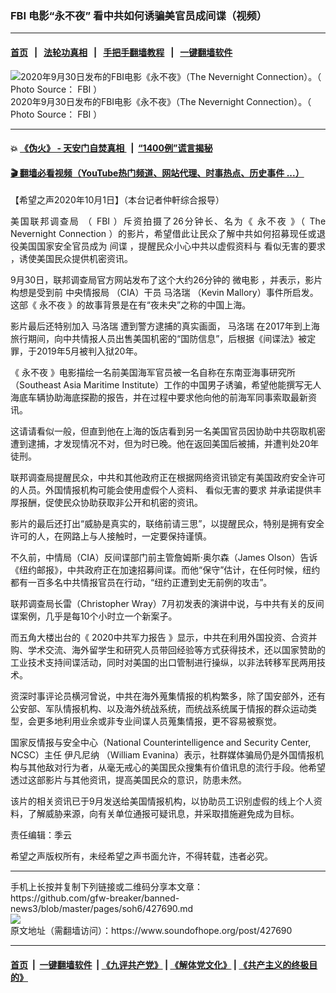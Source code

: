 ### FBI 电影“永不夜”  看中共如何诱骗美官员成间谍（视频）
------------------------

#### [首页](https://github.com/gfw-breaker/banned-news3/blob/master/README.md) &nbsp;&nbsp;|&nbsp;&nbsp; [法轮功真相](https://github.com/begood0513/basic/blob/master/README.md)  &nbsp;&nbsp;|&nbsp;&nbsp; [手把手翻墙教程](https://github.com/gfw-breaker/guides/wiki)  &nbsp;&nbsp;|&nbsp;&nbsp; [一键翻墙软件](https://github.com/gfw-breaker/nogfw/blob/master/README.md)  



<div><img alt="2020年9月30日发布的FBI电影《永不夜》（The Nevernight Connection）。（ Photo Source： FBI ）" src="https://img.soundofhope.org/2020-10/1601553916140.jpg"/>
<br/><figcaption class="caption">
 2020年9月30日发布的FBI电影《永不夜》（The Nevernight Connection）。（ Photo Source： FBI ）
</figcaption></div><hr/>

#### 💥 [《伪火》 - 天安门自焚真相 ](http://158.247.195.190:10000/videos/blog/weihuo.html)&nbsp; |&nbsp; [“1400例”谎言揭秘  ](http://158.247.195.190:10000/videos/blog/jiexi1400.html)

#### [ 🎬  翻墙必看视频（YouTube热门频道、网站代理、时事热点、历史事件 ...）](https://github.com/gfw-breaker/links/blob/master/banned.md)

<div><div class="Content__Wrapper sc-1bvya0-0 grZQxZ">
 <p class="meta-top">
  <span class="meta">
   【希望之声2020年10月1日】（本台记者仲軒综合报导）
  </span>
 </p>
 <p style="text-align:justify">
  <ok href="https://www.ntdtv.com/b5/%E7%BE%8E%E5%9C%8B%E8%81%AF%E9%82%A6%E8%AA%BF%E6%9F%A5%E5%B1%80.htm">
   美国联邦调查局
  </ok>
  （
  <ok href="https://www.ntdtv.com/b5/fbi.htm">
   FBI
  </ok>
  ）斥资拍摄了26分钟长、名为《
  <ok href="/term/388162">
   永不夜
  </ok>
  》（
  <ok href="https://www.fbi.gov/video-repository/nevernight-connection-093020.mp4/view">
   The Nevernight Connection
  </ok>
  ）的影片，希望借此让民众了解中共如何招募现任或退役美国国家安全官员成为
  <ok href="https://www.ntdtv.com/b5/%E9%96%93%E8%AB%9C.htm">
   间谍
  </ok>
  ，提醒民众小心中共以虚假资料与
  <ok href="/term/388171">
   看似无害的要求
  </ok>
  ，诱使美国民众提供机密资讯。
 </p>
 <p>
  9月30日，联邦调查局官方网站发布了这个大约26分钟的
  <ok href="https://www.epochtimes.com/b5/tag/%e5%be%ae%e9%9b%bb%e5%bd%b1.html">
   微电影
  </ok>
  ，并表示，影片构想是受到前
  <ok href="/term/69598">
   中央情报局
  </ok>
  （CIA）干员
  <ok href="/term/388168">
   马洛瑞
  </ok>
  （Kevin Mallory）事件所启发。这部《
  <ok href="https://www.ntdtv.com/b5/%E6%B0%B8%E4%B8%8D%E5%A4%9C.htm">
   永不夜
  </ok>
  》的故事背景是在有“夜未央”之称的中国上海。
 </p>
 <div class="AD_Embed__Wrap-sc-1xslmin-0 igMuqX module desktop">
  <div>
  </div>
 </div>
 <p>
  影片最后还特别加入
  <ok href="/term/388168">
   马洛瑞
  </ok>
  遭到警方逮捕的真实画面，
  <ok href="/term/388168">
   马洛瑞
  </ok>
  在2017年到上海旅行期间，向中共情报人员出售美国机密的“国防信息”，后根据《间谍法》被定罪，于2019年5月被判入狱20年。
 </p>
 <p>
  《
  <ok href="/term/388162">
   永不夜
  </ok>
  》电影描绘一名前美国海军官员被一名自称在东南亚海事研究所（Southeast Asia Maritime Institute）工作的中国男子诱骗，希望他能撰写无人海底车辆协助海底探勘的报告，并在过程中要求他向他的前海军同事索取最新资讯。
 </p>
 <p>
  这请请看似一般，但直到他在上海的饭店看到另一名美国官员因协助中共窃取机密遭到逮捕，才发现情况不对，但为时已晚。他在返回美国后被捕，并遭判处20年徒刑。
 </p>
 <p>
  联邦调查局提醒民众，中共和其他政府正在根据网络资讯锁定有美国政府安全许可的人员。外国情报机构可能会使用虚假个人资料、
  <ok href="/term/388171">
   看似无害的要求
  </ok>
  并承诺提供丰厚报酬，促使民众协助获取非公开和机密的资讯。
 </p>
 <p>
  影片的最后还打出“威胁是真实的，联络前请三思”，以提醒民众，特别是拥有安全许可的人，在网路上与人接触时，一定要保持谨慎。
 </p>
 <div class="soh-embed">
  <div class="soh-embed-inner">
   <div class="iframely-embed">
    <div class="iframely-responsive">
    </div>
   </div>
  </div>
 </div>
 <p>
  不久前，中情局（CIA）反间谍部门前主管詹姆斯·奥尔森（James Olson）告诉《纽约邮报》，中共政府正在加速招募间谍。而他“保守”估计，在任何时候，纽约都有一百多名中共情报官员在行动，“纽约正遭到史无前例的攻击”。
 </p>
 <p>
  联邦调查局长雷（Christopher Wray）7月初发表的演讲中说，与中共有关的反间谍案例，几乎是每10个小时立一个新案子。
 </p>
 <p>
  而五角大楼出台的《
  <ok href="/term/388174">
   2020中共军力报告
  </ok>
  》显示，中共在利用外国投资、合资并购、学术交流、海外留学生和研究人员带回经验等方式获得技术，还以国家赞助的工业技术支持间谍活动，同时对美国的出口管制进行操纵，以非法转移军民两用技术。
 </p>
 <p>
  资深时事评论员横河曾说，中共在海外蒐集情报的机构繁多，除了国安部外，还有公安部、军队情报机构、以及海外统战系统，而统战系统属于情报的群众运动类型，会更多地利用业余或非专业间谍人员蒐集情报，更不容易被察觉。
 </p>
 <p>
  国家反情报与安全中心（National Counterintelligence and Security Center, NCSC）主任
  <ok href="/term/388180">
   伊凡尼纳
  </ok>
  （William Evanina）表示，社群媒体骗局仍是外国情报机构与其他敌对行为者，从毫无戒心的美国民众搜集有价值讯息的流行手段。他希望透过这部影片与其他资讯，提高美国民众的意识，防患未然。
 </p>
 <p>
  该片的相关资讯已于9月发送给美国情报机构，以协助员工识别虚假的线上个人资料，了解威胁来源，向有关单位通报可疑讯息，并采取措施避免成为目标。
 </p>
 <p class="meta-btm">
  责任编辑：季云
 </p>
 <p class="meta-btm">
  希望之声版权所有，未经希望之声书面允许，不得转载，违者必究。
 </p>
</div>
</div>
<hr/>
手机上长按并复制下列链接或二维码分享本文章：<br/>
https://github.com/gfw-breaker/banned-news3/blob/master/pages/soh6/427690.md <br/>
<a href='https://github.com/gfw-breaker/banned-news3/blob/master/pages/soh6/427690.md'><img src='https://github.com/gfw-breaker/banned-news3/blob/master/pages/soh6/427690.md.png'/></a> <br/>
原文地址（需翻墙访问）：https://www.soundofhope.org/post/427690


------------------------
#### [首页](https://github.com/gfw-breaker/banned-news3/blob/master/README.md) &nbsp;|&nbsp; [一键翻墙软件](https://github.com/gfw-breaker/nogfw/blob/master/README.md) &nbsp;| [《九评共产党》](https://github.com/gfw-breaker/9ping.md/blob/master/README.md#九评之一评共产党是什么) | [《解体党文化》](https://github.com/gfw-breaker/jtdwh.md/blob/master/README.md) | [《共产主义的终极目的》](https://github.com/gfw-breaker/gczydzjmd.md/blob/master/README.md)


<img src='http://gfw-breaker.win/banned-news3/pages/soh6/427690.md' width='0px' height='0px'/>